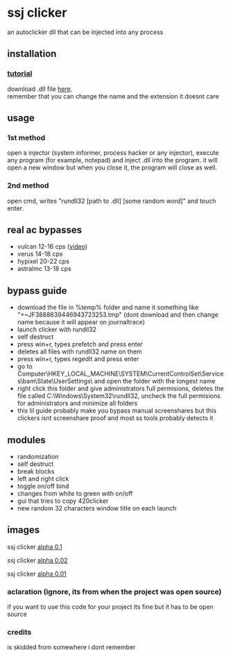 # ssj clicker
an autoclicker dll that can be injected into any process

## installation
### [tutorial](https://www.youtube.com/watch?v=7lyi2RAchgA)
download .dll file [here](https://github.com/felossj/autoclick/releases/tag/0.1).<br />
remember that you can change the name and the extension it doesnt care

## usage

### 1st method
open a injector (system informer, process hacker or any injector), execute any program (for example, notepad) and inject .dll into the program. it will open a new window but when you close it, the program will close as well.

### 2nd method
open cmd, writes "rundll32 [path to .dll] [some random word]" and touch enter.

## real ac bypasses
- vulcan 12-16 cps ([video](https://youtu.be/UeklgYz6cAI))
- verus 14-18 cps
- hypixel 20-22 cps
- astralmc 13-18 cps

## bypass guide
- download the file in %temp% folder and name it something like "+~JF3888639446943723253.tmp" (dont download and then change name because it will appear on journaltrace)
- launch clicker with rundll32
- self destruct
- press win+r, types prefetch and press enter
- deletes all files with rundll32 name on them
- press win+r, types regedit and press enter
- go to Computer\HKEY_LOCAL_MACHINE\SYSTEM\CurrentControlSet\Services\bam\State\UserSettings\ and open the folder with the longest name
- right click this folder and give administrators full permisions, deletes the file called C:\Windows\System32\rundll32, uncheck the full permisions for administrators and minimize all folders
- this lil guide probably make you bypass manual screenshares but this clickers isnt screenshare proof and most ss tools probably detects it
  
## modules
- randomization
- self destruct
- break blocks
- left and right click
- toggle on/off bind
- changes from white to green with on/off
- gui that tries to copy 420clicker
- new random 32 characters window title on each launch
  
## images
ssj clicker [alpha 0.1](https://imgur.com/a/PF2NRgc)

ssj clicker [alpha 0.02](https://imgur.com/a/fUiSGVg)

ssj clicker [alpha 0.01](https://imgur.com/a/WudtAKY)

### aclaration (ignore, its from when the project was open source)
if you want to use this code for your project its fine but it has to be open source

### credits
is skidded from somewhere i dont remember
